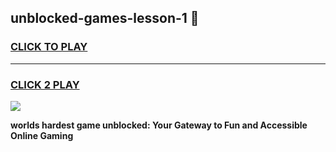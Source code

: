 
## unblocked-games-lesson-1 👋
<h3>
<a href="https://premium.freeplayer.one?title=unblocked-games-lesson-1&ref=14F">CLICK TO PLAY</a></h3>
<hr>

<h3>
<a href="https://premium.freeplayer.one?title=unblocked-games-lesson-1&ref=14F">CLICK 2 PLAY</a>
  
</h3>

<a href="https://premium.freeplayer.one?title=unblocked-games-lesson-1&ref=12F/"><img src="https://clearcache.store/games.png"></a>


**worlds hardest game unblocked: Your Gateway to Fun and Accessible Online Gaming**
